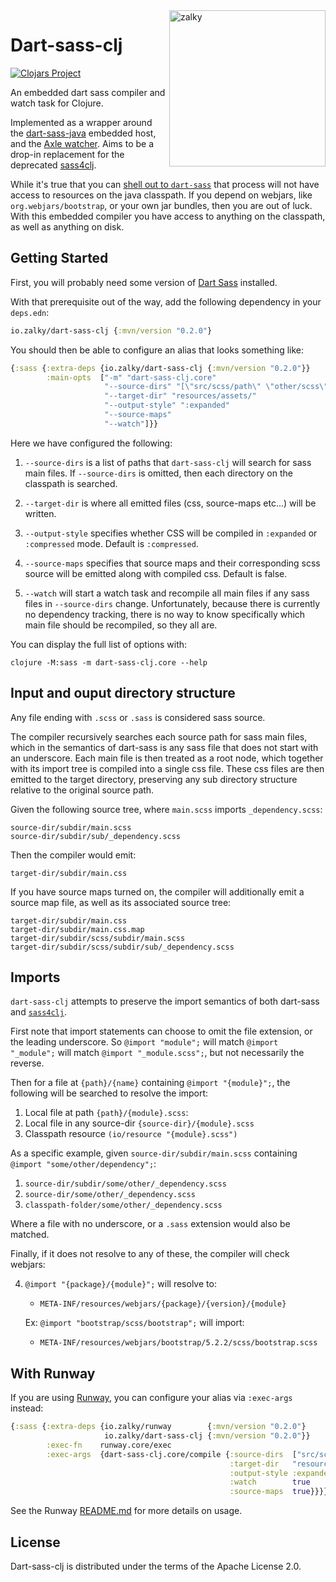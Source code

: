 <img src="https://i.imgur.com/GH71uSi.png" title="zalky" align="right" width="250"/>

# Dart-sass-clj

[![Clojars Project](https://img.shields.io/clojars/v/io.zalky/dart-sass-clj?labelColor=blue&color=green&style=flat-square&logo=clojure&logoColor=fff)](https://clojars.org/io.zalky/dart-sass-clj)

An embedded dart sass compiler and watch task for Clojure.

Implemented as a wrapper around the
[dart-sass-java](https://github.com/larsgrefer/dart-sass-java)
embedded host, and the [Axle
watcher](https://github.com/zalky/axle). Aims to be a drop-in
replacement for the deprecated
[sass4clj](https://github.com/Deraen/sass4clj).

While it's true that you can [shell out to
`dart-sass`](https://gist.github.com/Deraen/695c94848d3ee05990239d403f7fe733)
that process will not have access to resources on the java
classpath. If you depend on webjars, like `org.webjars/bootstrap`, or
your own jar bundles, then you are out of luck. With this embedded
compiler you have access to anything on the classpath, as well as
anything on disk.

## Getting Started

First, you will probably need some version of [Dart
Sass](https://sass-lang.com/dart-sass) installed.

With that prerequisite out of the way, add the following dependency in
your `deps.edn`:

```clj
io.zalky/dart-sass-clj {:mvn/version "0.2.0"}
```

You should then be able to configure an alias that looks something
like:

```clj
{:sass {:extra-deps {io.zalky/dart-sass-clj {:mvn/version "0.2.0"}}
        :main-opts  ["-m" "dart-sass-clj.core"
                     "--source-dirs" "[\"src/scss/path\" \"other/scss\"]"
                     "--target-dir" "resources/assets/"
                     "--output-style" ":expanded"
                     "--source-maps"
                     "--watch"]}}
```

Here we have configured the following:

1. `--source-dirs` is a list of paths that `dart-sass-clj` will search
   for sass main files. If `--source-dirs` is omitted, then each
   directory on the classpath is searched.

2. `--target-dir` is where all emitted files (css, source-maps etc...)
   will be written.

3. `--output-style` specifies whether CSS will be compiled in
   `:expanded` or `:compressed` mode. Default is `:compressed`.

4. `--source-maps` specifies that source maps and their corresponding
   scss source will be emitted along with compiled css. Default is
   false.

5. `--watch` will start a watch task and recompile all main files if
   any sass files in `--source-dirs` change. Unfortunately, because
   there is currently no dependency tracking, there is no way to know
   specifically which main file should be recompiled, so they all are.

You can display the full list of options with:

```
clojure -M:sass -m dart-sass-clj.core --help
```

## Input and ouput directory structure

Any file ending with `.scss` or `.sass` is considered sass source.

The compiler recursively searches each source path for sass main
files, which in the semantics of dart-sass is any sass file that does
not start with an underscore. Each main file is then treated as a root
node, which together with its import tree is compiled into a single
css file. These css files are then emitted to the target directory,
preserving any sub directory structure relative to the original source
path.

Given the following source tree, where `main.scss` imports
`_dependency.scss`:

```
source-dir/subdir/main.scss
source-dir/subdir/sub/_dependency.scss
```

Then the compiler would emit:

```
target-dir/subdir/main.css
```

If you have source maps turned on, the compiler will additionally emit
a source map file, as well as its associated source tree:

```
target-dir/subdir/main.css
target-dir/subdir/main.css.map
target-dir/subdir/scss/subdir/main.scss
target-dir/subdir/scss/subdir/sub/_dependency.scss
```

## Imports

`dart-sass-clj` attempts to preserve the import semantics of both
dart-sass and
[`sass4clj`](https://github.com/Deraen/sass4clj#import-load-order).

First note that import statements can choose to omit the file
extension, or the leading underscore. So `@import "module";` will
match `@import "_module";` will match `@import
"_module.scss";`, but not necessarily the reverse.

Then for a file at `{path}/{name}` containing `@import "{module}";`,
the following will be searched to resolve the import:

1. Local file at path `{path}/{module}.scss`:
2. Local file in any source-dir `{source-dir}/{module}.scss`
3. Classpath resource `(io/resource "{module}.scss")`

As a specific example, given `source-dir/subdir/main.scss` containing `@import
"some/other/dependency";`:

1. `source-dir/subdir/some/other/_dependency.scss`
2. `source-dir/some/other/_dependency.scss`
3. `classpath-folder/some/other/_dependency.scss`

Where a file with no underscore, or a `.sass` extension would also be
matched.

Finally, if it does not resolve to any of these, the compiler will
check webjars:

4. `@import "{package}/{module}";` will resolve to:
   - `META-INF/resources/webjars/{package}/{version}/{module}`

   Ex: `@import "bootstrap/scss/bootstrap";` will import:
   - `META-INF/resources/webjars/bootstrap/5.2.2/scss/bootstrap.scss`

## With Runway

If you are using [Runway](https://github.com/zalky/runway), you can
configure your alias via `:exec-args` instead:

```clj
{:sass {:extra-deps {io.zalky/runway        {:mvn/version "0.2.0"}
                     io.zalky/dart-sass-clj {:mvn/version "0.2.0"}}
        :exec-fn    runway.core/exec
        :exec-args  {dart-sass-clj.core/compile {:source-dirs  ["src/scss/"]
                                                 :target-dir   "resources/assets/"
                                                 :output-style :expanded
                                                 :watch        true
                                                 :source-maps  true}}}}
```

See the Runway
[README.md](https://github.com/zalky/runway/blob/master/README.md) for
more details on usage.

## License

Dart-sass-clj is distributed under the terms of the Apache License 2.0.

